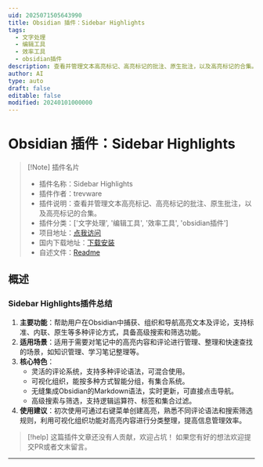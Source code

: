 ```yaml
---
uid: 2025071505643990
title: Obsidian 插件：Sidebar Highlights
tags:
  - 文字处理
  - 编辑工具
  - 效率工具
  - obsidian插件
description: 查看并管理文本高亮标记、高亮标记的批注、原生批注，以及高亮标记的合集。
author: AI
type: auto
draft: false
editable: false
modified: 20240101000000
---
```


# Obsidian 插件：Sidebar Highlights

> [!Note] 插件名片
> - 插件名称：Sidebar Highlights
> - 插件作者：trevware
> - 插件说明：查看并管理文本高亮标记、高亮标记的批注、原生批注，以及高亮标记的合集。
> - 插件分类：['文字处理', '编辑工具', '效率工具', 'obsidian插件']
> - 项目地址：[点我访问](https://github.com/trevware/obsidian-sidebar-highlights)
> - 国内下载地址：[下载安装](https://pkmer.cn/products/plugin/pluginMarket/?sidebar-highlights)
> - 自述文件：[Readme](https://ghproxy.net/https://raw.githubusercontent.com/trevware/obsidian-sidebar-highlights/master/README.md)



## 概述

### Sidebar Highlights插件总结
1. **主要功能**：帮助用户在Obsidian中捕获、组织和导航高亮文本及评论，支持标准、内联、原生等多种评论方式，具备高级搜索和筛选功能。
2. **适用场景**：适用于需要对笔记中的高亮内容和评论进行管理、整理和快速查找的场景，如知识管理、学习笔记整理等。
3. **核心特色**：
    - 灵活的评论系统，支持多种评论语法，可混合使用。
    - 可视化组织，能按多种方式智能分组，有集合系统。
    - 无缝集成Obsidian的Markdown语法，实时更新，可直接点击导航。
    - 高级搜索与筛选，支持逻辑运算符、标签和集合过滤。
4. **使用建议**：初次使用可通过右键菜单创建高亮，熟悉不同评论语法和搜索筛选规则，利用可视化组织功能对高亮内容进行分类整理，提高信息管理效率。


> [!help] 
> 这篇插件文章还没有人贡献，欢迎占坑！
> 如果您有好的想法欢迎提交PR或者文末留言。
> 

---


